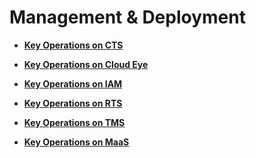 # Management & Deployment<a name="en-us_topic_0127139651"></a>

-   **[Key Operations on CTS](key-operations-on-cts.md)**  

-   **[Key Operations on Cloud Eye](key-operations-on-cloud-eye.md)**  

-   **[Key Operations on IAM](key-operations-on-iam.md)**  

-   **[Key Operations on RTS](key-operations-on-rts.md)**  

-   **[Key Operations on TMS](key-operations-on-tms.md)**  

-   **[Key Operations on MaaS](key-operations-on-maas.md)**  


